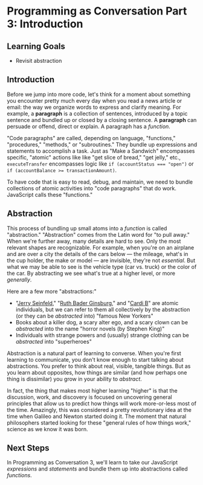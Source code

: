 # Programming as Conversation Part 3: Introduction

## Learning Goals

* Revisit abstraction

## Introduction

Before we jump into more code, let's think for a moment about something you
encounter pretty much every day when you read a news article or email: the way
we organize words to express and clarify meaning. For example, a **paragraph**
is a collection of sentences, introduced by a topic sentence and bundled up or
closed by a closing sentence. A **paragraph** can persuade or offend, direct or
explain. A paragraph has a _function_.

"Code paragraphs" are called, depending on language, "functions," "procedures,"
"methods," or "subroutines." They bundle up expressions and statements to
accomplish a task. Just as "Make a Sandwich" encompasses specific, "atomic"
actions like like "get slice of bread," "get jelly," etc., `executeTransfer`
encompasses logic like `if (accountStatus === "open")` or `if (accountBalance >=
transactionAmount)`.

To have code that is easy to read, debug, and maintain, we need to bundle
collections of atomic activities into "code paragraphs" that do work. JavaScript
calls these "functions."

## Abstraction

This process of bundling up small atoms into a _function_ is called
"abstraction." "Abstraction" comes from the Latin word for "to pull away." When
we're further away, many details are hard to see. Only the most relevant shapes
are recognizable. For example, when you're on an airplane and are over a city
the details of the cars below &mdash; the mileage, what's in the cup holder, the
make or model &mdash; are invisible, they're not _essential_. But what we may be
able to see is the vehicle type (car vs. truck) or the color of the car. By
abstracting we see what's true at a higher level, or more _generally_.

Here are a few more "abstractions:"

* "[Jerry Seinfeld][jerry]," "[Ruth Bader Ginsburg][ruth]," and "[Cardi
  B][cardi]" are atomic individuals, but we can refer to them all collectively
  by the abstraction (or they can be _abstracted_ into) "famous New Yorkers"
* Books about a killer dog, a scary alter ego, and a scary clown can be
  _abstracted_ into the name "horror novels (by Stephen King)"
* Individuals with strange powers and (usually) strange clothing can be
  _abstracted_ into "superheroes"

Abstraction is a natural part of learning to converse. When you're first
learning to communicate, you don't know enough to start talking about
abstractions. You prefer to think about real, visible, tangible things. But as
you learn about opposites, how things are similar (and how perhaps one thing is
dissimilar) you grow in your ability to _abstract_.

In fact, the thing that makes most higher learning "higher" is that the
discussion, work, and discovery is focused on uncovering general principles
that allow us to predict how things will work more-or-less most of the time.
Amazingly, this was considered a pretty revolutionary idea at the time when
Galileo and Newton started doing it. The moment that natural philosophers
started looking for these "general rules of how things work," science as we
know it was born.

## Next Steps

In Programming as Conversation 3, we'll learn to take our JavaScript
_expressions_ and _statements_ and bundle them up into abstractions called
_functions_.

[jerry]: https://en.wikipedia.org/wiki/Jerry_Seinfeld
[ruth]: https://en.wikipedia.org/wiki/Ruth_Bader_Ginsburg
[cardi]: https://en.wikipedia.org/wiki/Cardi_B
